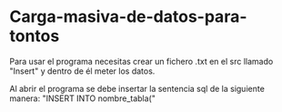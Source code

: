 # Carga-masiva-de-datos-para-tontos

Para usar el programa necesitas crear un fichero .txt en el src llamado "Insert" y dentro de él meter
los datos.

Al abrir el programa se debe insertar la sentencia sql de la siguiente manera:
  "INSERT INTO nombre_tabla("
